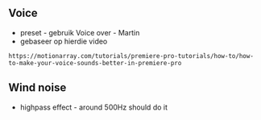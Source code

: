 ## Voice
* preset - gebruik Voice over - Martin
* gebaseer op hierdie video
```
https://motionarray.com/tutorials/premiere-pro-tutorials/how-to/how-to-make-your-voice-sounds-better-in-premiere-pro
```
## Wind noise
* highpass effect - around 500Hz should do it
